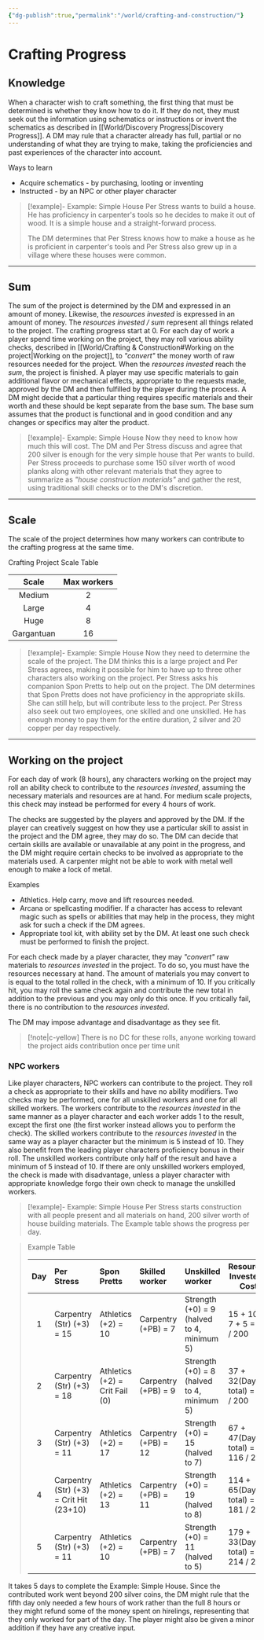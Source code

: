 ```yaml
---
{"dg-publish":true,"permalink":"/world/crafting-and-construction/"}
---
```



# Crafting Progress 

## Knowledge

When a character wish to craft something, the first thing that must be determined is whether they know how to do it. If they do not, they must seek out the information using schematics or instructions or invent the schematics as described in [[World/Discovery Progress\|Discovery Progress]]. A DM may rule that a character already has full, partial or no understanding of what they are trying to make, taking the proficiencies and past experiences of the character into account.

Ways to learn
- Acquire schematics - by purchasing, looting or inventing 
- Instructed - by an NPC or other player character

> [!example]- Example: Simple House
> Per Stress wants to build a house. He has proficiency in carpenter's tools so he decides to make it out of wood. It is a simple house and a straight-forward process. 
> 
> The DM determines that Per Stress knows how to make a house as he is proficient in carpenter's tools and Per Stress also grew up in a village where these houses were common. 

---

## Sum

The sum of the project is determined by the DM and expressed in an amount of money. Likewise, the *resources invested* is expressed in an amount of money. The *resources invested / sum* represent all things related to the project. 
The crafting progress start at 0. For each day of work a player spend time working on the project, they may roll various ability checks, described in [[World/Crafting & Construction#Working on the project\|Working on the project]], to *"convert"* the money worth of raw resources needed for the project. When the *resources invested* reach the *sum*, the project is finished. 
A player may use specific materials to gain additional flavor or mechanical effects, appropriate to the requests made, approved by the DM and then fulfilled by the player during the process. A DM might decide that a particular thing requires specific materials and their worth and these should be kept separate from the base sum. The base sum assumes that the product is functional and in good condition and any changes or specifics may alter the product. 

> [!example]- Example: Simple House
> Now they need to know how much this will cost. 
> The DM and Per Stress discuss and agree that 200 silver is enough for the very simple house that Per wants to build. 
> Per Stress proceeds to purchase some 150 silver worth of wood planks along with other relevant materials that they agree to summarize as *"house construction materials"* and gather the rest, using traditional skill checks or to the DM's discretion. 

---

## Scale

The scale of the project determines how many workers can contribute to the crafting progress at the same time.

Crafting Project Scale Table

|    Scale    | Max workers |
|:----------:|:-----------:|
|   Medium   |      2      |
|   Large    |      4      |
|    Huge    |      8      |
| Gargantuan |     16      |{ #craftingprojectscale}


> [!example]- Example: Simple House
> Now they need to determine the scale of the project. 
> The DM thinks this is a large project and Per Stress agrees, making it possible for him to have up to three other characters also working on the project. 
> Per Stress asks his companion Spon Pretts to help out on the project. The DM determines that Spon Pretts does not have proficiency in the appropriate skills. She can still help, but will contribute less to the project. 
> Per Stress also seek out two employees, one skilled and one unskilled. He has enough money to pay them for the entire duration, 2 silver and 20 copper per day respectively. 

---

## Working on the project

For each day of work (8 hours), any characters working on the project may roll an ability check to contribute to the *resources invested*, assuming the necessary materials and resources are at hand. For medium scale projects, this check may instead be performed for every 4 hours of work. 

The checks are suggested by the players and approved by the DM. If the player can creatively suggest on how they use a particular skill to assist in the project and the DM agree, they may do so. The DM can decide that certain skills are available or unavailable at any point in the progress, and the DM might require certain checks to be involved as appropriate to the materials used. A carpenter might not be able to work with metal well enough to make a lock of metal. 

Examples
- Athletics. Help carry, move and lift resources needed. 
- Arcana or spellcasting modifier. If a character has access to relevant magic such as spells or abilities that may help in the process, they might ask for such a check if the DM agrees.
- Appropriate tool kit, with ability set by the DM. At least one such check must be performed to finish the project. 

For each check made by a player character, they may *"convert"* raw materials to *resources invested* in the project. To do so, you must have the resources necessary at hand. The amount of materials you may convert to is equal to the total rolled in the check, with a minimum of 10. If you critically hit, you may roll the same check again and contribute the new total in addition to the previous and you may only do this once. If you critically fail, there is no contribution to the *resources invested*. 

The DM may impose advantage and disadvantage as they see fit.

> [!note|c-yellow]
> There is no DC for these rolls, anyone working toward the project aids contribution once per time unit 

### NPC workers

Like player characters, NPC workers can contribute to the project. They roll a check as appropriate to their skills and have no ability modifiers. Two checks may be performed, one for all unskilled workers and one for all skilled workers. The workers contribute to the *resources invested* in the same manner as a player character and each worker adds 1 to the result, except the first one (the first worker instead allows you to perform the check). 
The skilled workers contribute to the *resources invested* in the same way as a player character but the minimum is 5 instead of 10. They also benefit from the leading player characters proficiency bonus in their roll. 
The unskilled workers contribute only half of the result and have a minimum of 5 instead of 10. If there are only unskilled workers employed, the check is made with disadvantage, unless a player character with appropriate knowledge forgo their own check to manage the unskilled workers. 

> [!example]- Example: Simple House
> Per Stress starts construction with all people present and all materials on hand, 200 silver worth of house building materials. 
> The Example table shows the progress per day.

> Example Table
>
> | Day | Per Stress                              | Spon Pretts                    | Skilled worker       | Unskilled worker                 | Resources Invested / Cost         |
> |:---:|:--------------------------------------- |:------------------------------ |:-------------------- |:-------------------------------- | --------------------------------- |
> |  1  | Carpentry (Str) (+3) = 15               | Athletics (+2) = 10            | Carpentry (+PB) = 7  | Strength (+0) = 9 (halved to 4, minimum 5)  | 15 + 10 + 7 + 5 = 37 / 200        |
> |  2  | Carpentry (Str) (+3) = 18               | Athletics (+2) = Crit Fail (0) | Carpentry (+PB) = 9  | Strength (+0) = 8 (halved to 4, minimum 5)  | 37 + 32(Day 2 total) = 69 / 200   |
> |  3  | Carpentry (Str) (+3) = 11               | Athletics (+2) = 17            | Carpentry (+PB) = 12 | Strength (+0) = 15 (halved to 7) | 67 + 47(Day 3 total) = 116 / 200  |
> |  4  | Carpentry (Str) (+3) = Crit Hit (23+10) | Athletics (+2) = 13            | Carpentry (+PB) = 11 | Strength (+0) = 19 (halved to 8) | 114 + 65(Day 4 total) = 181 / 200 |
> |  5  | Carpentry (Str) (+3) = 11               | Athletics (+2) = 10            | Carpentry (+PB) = 7  | Strength (+0) = 11 (halved to 5) | 179 + 33(Day 3 total) = 214 / 200 |

It takes 5 days to complete the Example: Simple House. Since the contributed work went beyond 200 silver coins, the DM might rule that the fifth day only needed a few hours of work rather than the full 8 hours or they might refund some of the money spent on hirelings, representing that they only worked for part of the day. The player might also be given a minor addition if they have any creative input. 




